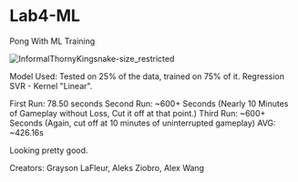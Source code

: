 # Lab4-ML
 Pong With ML Training
 
![InformalThornyKingsnake-size_restricted](https://user-images.githubusercontent.com/54987160/144730825-088d3b27-72c3-4b31-858f-cfdb2a583c89.gif)

Model Used:
Tested on 25% of the data, trained on 75% of it.
Regression SVR - Kernel "Linear". 

First Run: 78.50 seconds
Second Run: ~600+ Seconds (Nearly 10 Minutes of Gameplay without Loss, Cut it off at that point.)
Third Run: ~600+ Seconds (Again, cut off at 10 minutes of uninterrupted gameplay)
AVG: ~426.16s

Looking pretty good. 

Creators: Grayson LaFleur, Aleks Ziobro, Alex Wang
